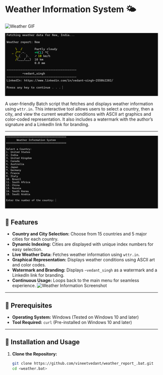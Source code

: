 
# Weather Information System 🌤️
 
![Weather GIF](https://cdn.dribbble.com/userupload/19771863/file/original-f4a2e59776928a2bbe22afa329754cd9.gif)


![Weather Information Screenshot](https://github.com/vineetvedant/weather_report_.bat/blob/21e59a22f97ef6d63a0c74dec236c66707fb6ca5/Screenshot%202025-02-28%20000144.png)

A user-friendly Batch script that fetches and displays weather information using `wttr.in`. This interactive tool allows users to select a country, then a city, and view the current weather conditions with ASCII art graphics and color-coded representation. It also includes a watermark with the author’s signature and a LinkedIn link for branding.

---
![Weather Information Screenshot](https://github.com/vineetvedant/weather_report_.bat/blob/21e59a22f97ef6d63a0c74dec236c66707fb6ca5/Screenshot%202025-02-28%20000155.png)

## 🌟 Features
- **Country and City Selection:** Choose from 15 countries and 5 major cities for each country.
- **Dynamic Indexing:** Cities are displayed with unique index numbers for easy selection.
- **Live Weather Data:** Fetches weather information using `wttr.in`.
- **Graphical Representation:** Displays weather conditions using ASCII art and color codes.
- **Watermark and Branding:** Displays `~vedant_singh` as a watermark and a LinkedIn link for branding.
- **Continuous Usage:** Loops back to the main menu for seamless experience.
![Weather Information Screenshot]()

---

## 🔧 Prerequisites
- **Operating System:** Windows (Tested on Windows 10 and later)
- **Tool Required:** `curl` (Pre-installed on Windows 10 and later)

---

## 🚀 Installation and Usage

1. **Clone the Repository:**
   ```bash
   git clone https://github.com/vineetvedant/weather_report_.bat.git
   cd <weather.bat>

